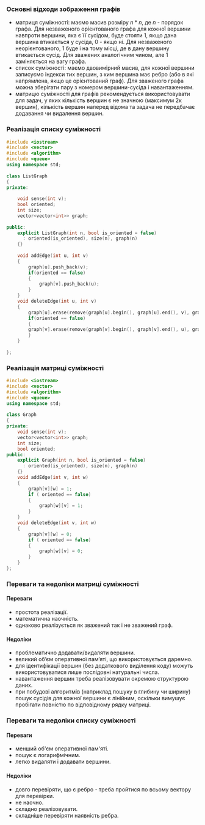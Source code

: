 ### Основні відходи зображення графів
- матриця суміжності: маємо масив розміру $n * n$, де $n$ - порядок графа. Для незваженого орієнтованого графа для кожної вершини навпроти вершини, яка є її сусідом, буде стояти 1, якщо дана вершина втикається у сусіда, 0 - якщо ні. Для незваженого неорієнтованого, 1 буде і на тому місці, де в дану вершину втикається сусід. Для зважених аналогічним чином, але 1 заміняється на вагу графа. 
- список суміжності: маємо двовимірний масив, для кожної вершини записуємо індекси тих вершин, з ким вершина має ребро (або в які напрямлена, якщо це орієнтований граф). Для зваженого графа можна зберігати пару з номером вершини-сусіда і навантаженням.
- матрицю суміжності для графів рекомендується використовувати для задач, у яких кількість вершин є не значною (максимум 2к вершин), кількість вершин наперед відома та задача не передбачає додавання чи видалення вершин.
### Реалізація списку суміжності
```c++
#include <iostream>  
#include <vector>  
#include <algorithm>  
#include <queue>  
using namespace std;  
  
class ListGraph  
{  
private:  
  
    void sense(int v);  
    bool oriented;  
    int size;  
    vector<vector<int>> graph;  
  
public:  
    explicit ListGraph(int n, bool is_oriented = false)  
      : oriented(is_oriented), size(n), graph(n)  
    {}  
  
    void addEdge(int u, int v)  
    {        
	    graph[u].push_back(v);  
        if(oriented == false)  
        {            
	        graph[v].push_back(u);  
        }    
    }    
    void deleteEdge(int u, int v)  
    {        
	    graph[u].erase(remove(graph[u].begin(), graph[u].end(), v), graph[u].end());  
        if(oriented == false)  
        {            
        graph[v].erase(remove(graph[v].begin(), graph[v].end(), u), graph[v].end());  
        }    
    }  
    
};
```

### Реалізація матриці суміжності
```c++
#include <iostream>  
#include <vector>  
#include <algorithm>  
#include <queue>  
using namespace std;  
  
class Graph  
{  
private:  
    void sense(int v);  
    vector<vector<int>> graph;  
    int size;  
    bool oriented;  
public:  
    explicit Graph(int n, bool is_oriented = false)  
      : oriented(is_oriented), size(n), graph(n)  
    {}  
    void addEdge(int v, int w)  
    {        
	    graph[v][w] = 1;  
        if ( oriented == false)  
        {            
	        graph[w][v] = 1;  
        }    
    }    
    void deleteEdge(int v, int w)  
    {        
	    graph[v][w] = 0;  
        if ( oriented == false)  
        {            
	        graph[w][v] = 0;  
        }    
    }    
};
```

### Переваги та недоліки матриці суміжності
#### Переваги
- простота реалізації.
- математична наочність.
- однаково реалізується як зважений так і не зважений граф.
#### Недоліки
- проблематично додавати/видаляти вершини.
- великий об’єм оперативної пам’яті, що використовується даремно.
- для ідентифікації вершин (без додаткового виділення коду) можуть використовуватися лише послідовні натуральні числа.
- навантаження вершин треба реалізовувати окремою структурою даних.
- при побудові алгоритмів (наприклад пошуку в глибину чи ширину) пошук сусідів для кожної вершини є лінійним, оскільки вимушує пробігати повністю по відповідному рядку матриці.

### Переваги та недоліки списку суміжності
#### Переваги
- менший об'єм оперативної пам'яті.
- пошук є логарифмічним.
- легко видаляти і додавати вершини.
#### Недоліки 
- довго перевіряти, що є ребро - треба пройтися по всьому вектору для перевірки. 
- не наочно.
- складно реалізовувати.
- складніше перевіряти наявність ребра.

